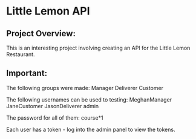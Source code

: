 # Little Lemon API

## Project Overview:

This is an interesting project involving creating an API for the Little Lemon Restaurant.

## Important:

The following groups were made:
Manager
Deliverer
Customer

The following usernames can be used to testing:
MeghanManager
JaneCustomer
JasonDeliverer
admin

The password for all of them: course\*1

Each user has a token - log into the admin panel to view the tokens.
